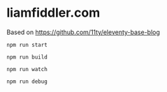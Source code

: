 # liamfiddler.com

Based on https://github.com/11ty/eleventy-base-blog

`npm run start`

`npm run build`

`npm run watch`

`npm run debug`
